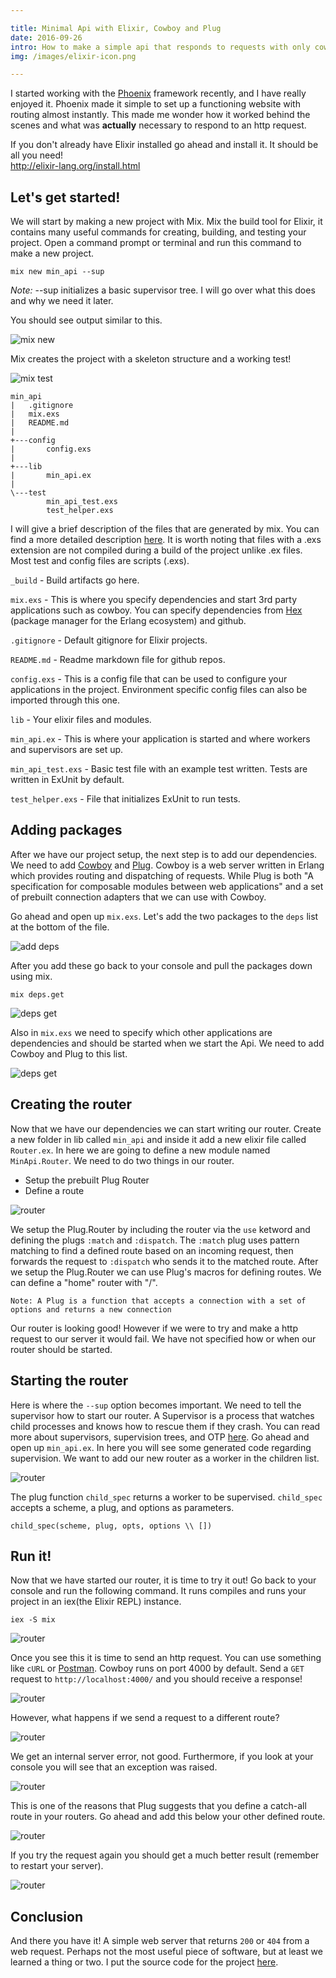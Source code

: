 ```yaml
---

title: Minimal Api with Elixir, Cowboy and Plug 
date: 2016-09-26
intro: How to make a simple api that responds to requests with only cowboy and plug as dependencies. 
img: /images/elixir-icon.png

---
```

I started working with the [Phoenix](http://www.phoenixframework.org/) framework recently, and I have really enjoyed it. 
Phoenix made it simple to set up a functioning website with routing almost instantly. This made me wonder how it worked behind the scenes 
and what was **actually** necessary to respond to an http request.

If you don't already have Elixir installed go ahead and install it. It should be all you need!   
<http://elixir-lang.org/install.html>
## Let's get started!

We will start by making a new project with Mix. Mix the build tool for Elixir, it contains many useful commands 
for creating, building, and testing your project. Open a command prompt or terminal and run this command to make a new project.

```
mix new min_api --sup
```

*Note:* --sup initializes a basic supervisor tree. I will go over what this does and why we need it later.

You should see output similar to this.

![mix new](/images/Minimal_Api_Cowboy_Plug/1_mix_new.PNG)

Mix creates the project with a skeleton structure and a working test! 

![mix test](/images/Minimal_Api_Cowboy_Plug/2_mix_test.PNG)
```
min_api  
|   .gitignore
|   mix.exs
|   README.md
|
+---config
|       config.exs
|
+---lib
|       min_api.ex
|
\---test
        min_api_test.exs
        test_helper.exs
```
I will give a brief description of the files that are generated by mix. 
You can find a more detailed description [here](http://elixir-lang.org/getting-started/mix-otp/introduction-to-mix.html). 
It is worth noting that files with a .exs extension are not compiled during a build of the project unlike .ex files. Most test and config files are scripts (.exs).  

`_build` - Build artifacts go here.  

`mix.exs` - This is where you specify dependencies and start 3rd party applications such as cowboy. You can specify dependencies from [Hex](https://hex.pm/) (package manager for the Erlang ecosystem) and github.  

`.gitignore` - Default gitignore for Elixir projects.  

`README.md` - Readme markdown file for github repos.  

`config.exs` - This is a config file that can be used to configure your applications in the project. Environment specific config files can also be imported through this one.  

`lib` - Your elixir files and modules.  

`min_api.ex` - This is where your application is started and where workers and supervisors are set up.  

`min_api_test.exs` - Basic test file with an example test written. Tests are written in ExUnit by default.  

`test_helper.exs` - File that initializes ExUnit to run tests.  

## Adding packages

After we have our project setup, the next step is to add our dependencies. 
We need to add [Cowboy](https://github.com/ninenines/cowboy) and [Plug](https://github.com/elixir-lang/plug).
Cowboy is a web server written in Erlang which provides routing and dispatching of requests. While Plug is both 
"A specification for composable modules between web applications" and a set of prebuilt connection adapters that we can use with Cowboy.  

Go ahead and open up `mix.exs`. Let's add the two packages to the `deps` list at the bottom of the file.

![add deps](/images/Minimal_Api_Cowboy_Plug/3_deps.PNG)

After you add these go back to your console and pull the packages down using mix.

```
mix deps.get
```

![deps get](/images/Minimal_Api_Cowboy_Plug/4_deps_get.PNG)

Also in `mix.exs` we need to specify which other applications are dependencies and should be started when we start the Api.
 We need to add Cowboy and Plug to this list.  

![deps get](/images/Minimal_Api_Cowboy_Plug/5_deps_apps.PNG)  

## Creating the router

Now that we have our dependencies we can start writing our router.
 Create a new folder in lib called `min_api` and inside it add a new elixir file called `Router.ex`.
  In here we are going to define a new module named `MinApi.Router`. We need to do two things in our router.

  * Setup the prebuilt Plug Router
  * Define a route

![router](/images/Minimal_Api_Cowboy_Plug/6_router.PNG)

  We setup the Plug.Router by including the router via the `use` ketword and defining the plugs `:match` and `:dispatch`. 
  The `:match` plug uses pattern matching to find a defined route based on an incoming request, then forwards the request to `:dispatch` who sends it to the matched route.
  After we setup the Plug.Router we can use Plug's macros for defining routes. We can define a "home" router with "/".
    
  ```
  Note: A Plug is a function that accepts a connection with a set of options and returns a new connection
  ```

Our router is looking good! However if we were to try and make a http request to our server it would fail. 
We have not specified how or when our router should be started.

## Starting the router

Here is where the `--sup` option becomes important. We need to tell the supervisor how to start our router.
 A Supervisor is a process that watches child processes and knows how to rescue them if they crash. 
 You can read more about supervisors, supervision trees, and OTP [here](http://elixir-lang.org/getting-started/mix-otp/supervisor-and-application.html).
Go ahead and open up `min_api.ex`. In here you will see some generated code regarding supervision. We want to add our new router as a worker in the children list.

![router](/images/Minimal_Api_Cowboy_Plug/7_sup.PNG)

The plug function `child_spec` returns a worker to be supervised. `child_spec` accepts a scheme, a plug, and options as parameters.

```
child_spec(scheme, plug, opts, options \\ [])
```

## Run it!

Now that we have started our router, it is time to try it out! Go back to your console and run the following command. 
It runs compiles and runs your project in an iex(the Elixir REPL) instance.

```
iex -S mix
```

![router](/images/Minimal_Api_Cowboy_Plug/8_iex.PNG)

Once you see this it is time to send an http request. You can use something like `cURL` or [Postman](https://www.getpostman.com/).
Cowboy runs on port 4000 by default. Send a `GET` request to `http://localhost:4000/` and you should receive a response!

![router](/images/Minimal_Api_Cowboy_Plug/9_request.PNG)

However, what happens if we send a request to a different route?

![router](/images/Minimal_Api_Cowboy_Plug/10_500.PNG)

We get an internal server error, not good.
 Furthermore, if you look at your console you will see that an exception was raised.

![router](/images/Minimal_Api_Cowboy_Plug/11_error.PNG)

This is one of the reasons that Plug suggests that you define a catch-all route in your routers. 
Go ahead and add this below your other defined route.

![router](/images/Minimal_Api_Cowboy_Plug/12_catchall.PNG)

If you try the request again you should get a much better result (remember to restart your server).

![router](/images/Minimal_Api_Cowboy_Plug/13_404.PNG)

## Conclusion

And there you have it! A simple web server that returns `200` or `404` from a web request. Perhaps not the most useful piece of software, but at least we learned a thing or two. I put the source code for the project [here](https://github.com/cakeller43/min_api).
